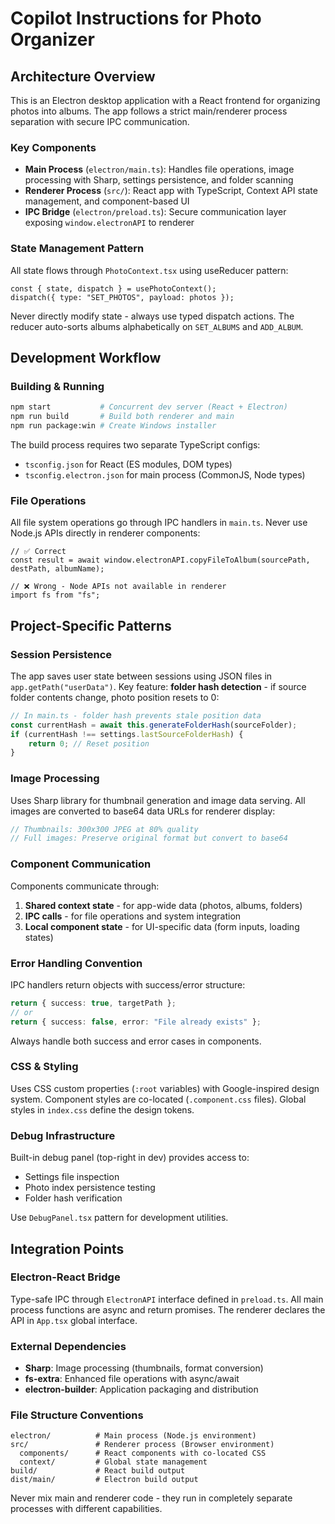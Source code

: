 # Copilot Instructions for Photo Organizer

## Architecture Overview

This is an Electron desktop application with a React frontend for organizing photos into albums. The app follows a strict main/renderer process separation with secure IPC communication.

### Key Components

- **Main Process** (`electron/main.ts`): Handles file operations, image processing with Sharp, settings persistence, and folder scanning
- **Renderer Process** (`src/`): React app with TypeScript, Context API state management, and component-based UI
- **IPC Bridge** (`electron/preload.ts`): Secure communication layer exposing `window.electronAPI` to renderer

### State Management Pattern

All state flows through `PhotoContext.tsx` using useReducer pattern:

```tsx
const { state, dispatch } = usePhotoContext();
dispatch({ type: "SET_PHOTOS", payload: photos });
```

Never directly modify state - always use typed dispatch actions. The reducer auto-sorts albums alphabetically on `SET_ALBUMS` and `ADD_ALBUM`.

## Development Workflow

### Building & Running

```bash
npm start           # Concurrent dev server (React + Electron)
npm run build       # Build both renderer and main
npm run package:win # Create Windows installer
```

The build process requires two separate TypeScript configs:

- `tsconfig.json` for React (ES modules, DOM types)
- `tsconfig.electron.json` for main process (CommonJS, Node types)

### File Operations

All file system operations go through IPC handlers in `main.ts`. Never use Node.js APIs directly in renderer components:

```tsx
// ✅ Correct
const result = await window.electronAPI.copyFileToAlbum(sourcePath, destPath, albumName);

// ❌ Wrong - Node APIs not available in renderer
import fs from "fs";
```

## Project-Specific Patterns

### Session Persistence

The app saves user state between sessions using JSON files in `app.getPath("userData")`. Key feature: **folder hash detection** - if source folder contents change, photo position resets to 0:

```typescript
// In main.ts - folder hash prevents stale position data
const currentHash = await this.generateFolderHash(sourceFolder);
if (currentHash !== settings.lastSourceFolderHash) {
	return 0; // Reset position
}
```

### Image Processing

Uses Sharp library for thumbnail generation and image data serving. All images are converted to base64 data URLs for renderer display:

```typescript
// Thumbnails: 300x300 JPEG at 80% quality
// Full images: Preserve original format but convert to base64
```

### Component Communication

Components communicate through:

1. **Shared context state** - for app-wide data (photos, albums, folders)
2. **IPC calls** - for file operations and system integration
3. **Local component state** - for UI-specific data (form inputs, loading states)

### Error Handling Convention

IPC handlers return objects with success/error structure:

```typescript
return { success: true, targetPath };
// or
return { success: false, error: "File already exists" };
```

Always handle both success and error cases in components.

### CSS & Styling

Uses CSS custom properties (`:root` variables) with Google-inspired design system. Component styles are co-located (`.component.css` files). Global styles in `index.css` define the design tokens.

### Debug Infrastructure

Built-in debug panel (top-right in dev) provides access to:

- Settings file inspection
- Photo index persistence testing
- Folder hash verification

Use `DebugPanel.tsx` pattern for development utilities.

## Integration Points

### Electron-React Bridge

Type-safe IPC through `ElectronAPI` interface defined in `preload.ts`. All main process functions are async and return promises. The renderer declares the API in `App.tsx` global interface.

### External Dependencies

- **Sharp**: Image processing (thumbnails, format conversion)
- **fs-extra**: Enhanced file operations with async/await
- **electron-builder**: Application packaging and distribution

### File Structure Conventions

```
electron/          # Main process (Node.js environment)
src/               # Renderer process (Browser environment)
  components/      # React components with co-located CSS
  context/         # Global state management
build/             # React build output
dist/main/         # Electron build output
```

Never mix main and renderer code - they run in completely separate processes with different capabilities.
